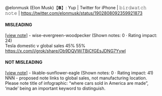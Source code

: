 @elonmusk (Elon Musk)【𝗕】: Yup | Twitter for iPhone | 𝚋𝚒𝚛𝚍𝚠𝚊𝚝𝚌𝚑 𝚗𝚘𝚝𝚎 | https://twitter.com/elonmusk/status/1902808092359921873

#### MISLEADING

[[view note]](https://x.com/i/birdwatch/n/1902823993171906933) - wise-evergreen-woodpecker (Shown notes: 0 · Rating impact: 24)\
Tesla domestic v  global sales
45%
55%
https://x.com/i/grok/share/Ob9DQVWiTBiCfGEsJDNG7Yywl

#### NOT MISLEADING

[[view note]](https://x.com/i/birdwatch/n/1902825907490066812) - likable-sunflower-eagle (Shown notes: 0 · Rating impact: 41)\
NNN - proposed note links to global sales, not manufacturing location. Please note title of infographic: “where cars sold in America are made”, ‘made’ being an important keyword to distinguish.
